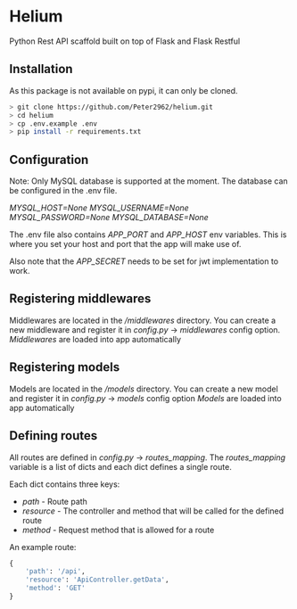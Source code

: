 # Helium

Python Rest API scaffold built on top of Flask and Flask Restful

## Installation
As this package is not available on pypi, it can only be cloned.
```bash
> git clone https://github.com/Peter2962/helium.git
> cd helium
> cp .env.example .env
> pip install -r requirements.txt
```

## Configuration
Note: Only MySQL database is supported at the moment.
The database can be configured in the .env file.

_MYSQL_HOST=None_
_MYSQL_USERNAME=None_
_MYSQL_PASSWORD=None_
_MYSQL_DATABASE=None_

The .env file also contains _APP_PORT_ and _APP_HOST_ env variables. This is where you set your host and port that the app will make use of.

Also note that the _APP_SECRET_ needs to be set for jwt implementation to work.

## Registering middlewares
Middlewares are located in the _/middlewares_ directory.
You can create a new middleware and register it in _config.py_ -> _middlewares_ config option.
_Middlewares_ are loaded into app automatically

## Registering models
Models are located in the _/models_ directory.
You can create a new model and register it in _config.py_ -> _models_ config option
_Models_ are loaded into app automatically

## Defining routes
All routes are defined in _config.py_ -> _routes_mapping_.
The _routes_mapping_ variable is a list of dicts and each dict defines a single route.

Each dict contains three keys:
- _path_ - Route path
- _resource_ - The controller and method that will be called for the defined route
- _method_ - Request method that is allowed for a route

An example route:
```python
{
	'path': '/api',
	'resource': 'ApiController.getData',
	'method': 'GET'
}
```